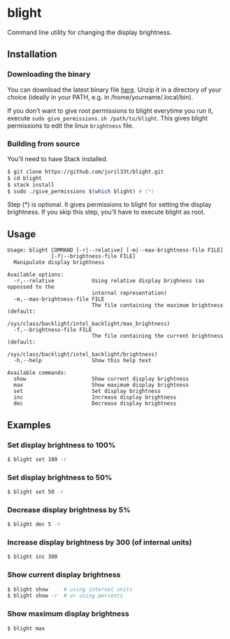 # blight

Command line utility for changing the display brightness.

## Installation

### Downloading the binary

You can download the latest binary file [here](https://github.com/juril33t/blight/releases/download/0.1.0.0/blight-0.1.0.0.zip).
Unzip it in a directory of your choice (ideally in your PATH, e.g. in /home/yourname/.local/bin).

If you don't want to give root permissions to blight everytime you run it, execute `sudo give_permissions.sh /path/to/blight`. 
This gives blight permissions to edit the linux `brightness` file.

### Building from source

You'll need to have Stack installed.

```bash
$ git clone https://github.com/juril33t/blight.git
$ cd blight
$ stack install
$ sudo ./give_permissions $(which blight) # (*)

```

Step (*) is optional. It gives permissions to blight for setting the display brightness.
If you skip this step, you'll have to execute blight as root. 

## Usage

```
Usage: blight COMMAND [-r|--relative] [-m|--max-brightness-file FILE]
              [-f|--brightness-file FILE]
  Manipulate display brightness

Available options:
  -r,--relative            Using relative display brighness (as oppossed to the
                           internal representation)
  -m,--max-brightness-file FILE
                           The file containing the maximum brightness (default:
                           /sys/class/backlight/intel_backlight/max_brightness)
  -f,--brightness-file FILE
                           The file containing the current brightness (default:
                           /sys/class/backlight/intel_backlight/brightness)
  -h,--help                Show this help text

Available commands:
  show                     Show current display brightness
  max                      Show maximum display brightness
  set                      Set display brightness
  inc                      Increase display brightness
  dec                      Decrease display brightness

```

## Examples

### Set display brightness to 100%

```bash
$ blight set 100 -r
```

### Set display brightness to 50%

```bash
$ blight set 50 -r
```

### Decrease display brightness by 5%

```bash
$ blight dec 5 -r
```

### Increase display brightness by 300 (of internal units)

```bash
$ blight inc 300
```

### Show current display brightness

```bash
$ blight show     # using internal units
$ blight show -r  # or using percents
```

### Show maximum display brightness

```bash
$ blight max
```
